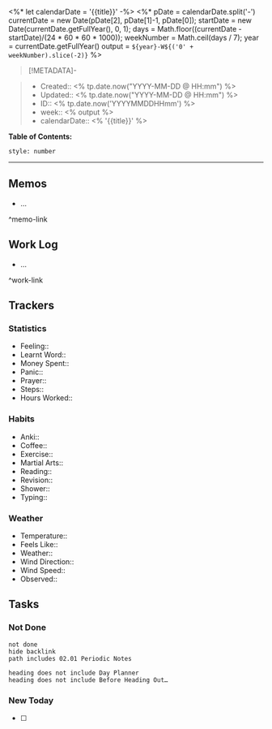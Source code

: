<%* let calendarDate = '{{title}}' -%>
<%*
pDate = calendarDate.split('-')
currentDate = new Date(pDate[2], pDate[1]-1, pDate[0]);
startDate = new Date(currentDate.getFullYear(), 0, 1);
days = Math.floor((currentDate - startDate)/(24 * 60 * 60 * 1000));
weekNumber = Math.ceil(days / 7);
year = currentDate.getFullYear()
output = `${year}-W${('0' + weekNumber).slice(-2)}`
%>
> [!METADATA]-

> - Created:: <% tp.date.now("YYYY-MM-DD @ HH:mm") %>
> - Updated:: <% tp.date.now("YYYY-MM-DD @ HH:mm") %>
> - ID:: <% tp.date.now('YYYYMMDDHHmm') %>
> - week:: <% output %>
> - calendarDate:: <% '{{title}}' %>


**Table of Contents:**
```toc
style: number
```

___

## Memos
- …

^memo-link

## Work Log
- …

^work-link

## Trackers
### Statistics
- Feeling:: 
- Learnt Word:: 
- Money Spent:: 
- Panic:: 
- Prayer:: 
- Steps:: 
- Hours Worked:: 

### Habits
- Anki:: 
- Coffee:: 
- Exercise:: 
- Martial Arts:: 
- Reading:: 
- Revision:: 
- Shower::
- Typing:: 

### Weather
- Temperature:: 
- Feels Like:: 
- Weather:: 
- Wind Direction:: 
- Wind Speed:: 
- Observed:: 

## Tasks
### Not Done
```tasks
not done
hide backlink
path includes 02.01 Periodic Notes

heading does not include Day Planner
heading does not include Before Heading Out…
```

### New Today
- [ ]